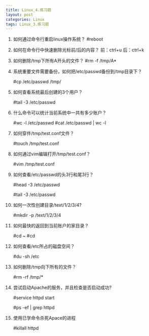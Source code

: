 ```yaml
---
title: Linux_4.练习题
layout: post
categories: Linux
tags: Linux_3.练习题
---
```

1. 如何通过命令行重启linux操作系统？	\#reboot

2. 如何在命令行中快速删除光标前/后的内容？	前：ctrl+u	后：ctrl+k

3. 如何删除/tmp下所有A开头的文件？	\#rm -f /tmp/A*

4. 系统重要文件需要备份，如何把/etc/passwd备份到/tmp目录下？

   \#cp /etc/passwd  /tmp/
   
5. 如何查看系统最后创建的3个用户？

   \#tail -3  /etc/passwd
   
6. 什么命令可以统计当前系统中一共有多少账户？

   \#wc -l /etc/passwd		\#cat  /etc/passwd | wc -l
   
7. 如何穿件/tmp/test.conf文件？

   \#touch  /tmp/test.conf
   
8. 如何通过vim编辑打开/tmp/test.conf？

   \#vim  /tmp/test.conf
   
9. 如何查看/etc/passwd的头3行和尾3行？

   \#head  -3  /etc/passwd
   
   \#tail -3  /etc/passwd
   
10. 如何一次性创建目录/text/1/2/3/4?

    \#mkdir  -p  /text/1/2/3/4
   
11. 如何最快的返回到当前账户的家目录？

    \#cd  ~	#cd
   
12. 如何查看/etc所占的磁盘空间？

    \#du -sh  /etc
   
13. 如何删除/tmp向下所有的文件？

    \#rm  -rf  /tmp/*
   
14. 尝试启动Apache的服务，并且检查是否启动成功?

    \#service  httpd  start
   
    \#ps  -ef | grep httpd
   
15. 使用已学命令杀死Apace的进程

    \#killall httpd